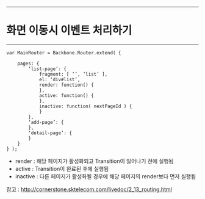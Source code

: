 <!--
{
	"title": "화면 이동시 이벤트 처리하기",
	"group": 1,
	"order": 22
}
-->

-----------------------

# 화면 이동시 이벤트 처리하기  #

-----------------------

	var MainRouter = Backbone.Router.extend( {

		pages: {
			‘list-page’: {
				fragment: [ ‘’, ‘list’ ],
				el: ‘div#list’,
				render: function() {
				},
				active: function() {
				},
				inactive: function( nextPageId ) {
				}
			},
			‘add-page’: {
			},
			‘detail-page’: {
			}
		}
	} );

- render : 해당 페이지가 활성화되고 Transition이 일어나기 전에 실행됨
- active : Transition이 완료된 후에 실행됨
- inactive : 다른 페이지가 활성화될 경우에 해당 페이지의 render보다 먼저 실행됨

참고 : <http://cornerstone.sktelecom.com/livedoc/2_13_routing.html>
